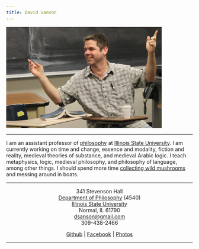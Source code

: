 ```yaml
---
title: David Sanson
---
```




<div class="home_image_container">
<div class="home_image">
<img src="images/david.jpg" alt="A picture of me" width=420 height=273>
</div>
</div>

* * * * *

I am an assistant professor of [philosophy] at [Illinois State
University]. I am currently working on time and change, essence and
modality, fiction and reality, medieval theories of substance, and
medieval Arabic logic. I teach metaphysics, logic, medieval philosophy,
and philosophy of language, among other things. I should spend more time
[collecting wild mushrooms] and messing around in boats.


* * * * *

<div style="text-align:center">

341 Stevenson Hall\
[Department of Philosophy][philosophy] (4540)\
[Illinois State University][]\
Normal, IL 61790\
<dsanson@gmail.com>\
309-438-2466

[Github][] | [Facebook][] | [Photos][]

* * * * *

</div>

  [philosophy]: http://philosophy.illinoisstate.edu/
  [Illinois State University]: http://illinoisstate.edu/
  [collecting wild mushrooms]: http://morelmushroomhunting.com/morelfinds.html
  [PhilPapers]: http://philpapers.org/s/David%20Sanson
  [Github]: http://github.com/dsanson
  [Facebook]: http://www.facebook.com/people/David_Sanson/12455093
  [Photos]: https://www.icloud.com/photostream/#A2532ODWLedxE
